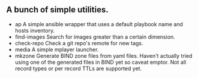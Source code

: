 ## A bunch of simple utilities.

- ap A simple ansible wrapper that uses a default playbook name and hosts inventory.
- find-images Search for images greater than a certain dimension.
- check-repo Check a git repo's remote for new tags.
- media A simple mplayer launcher.
- mkzone Generate BIND zone files from yaml files. Haven't actually tried using
one of the generated files in BIND yet so caveat emptor. Not all record types
or per record TTLs are supported yet.
